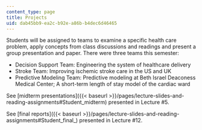 ```yaml
---
content_type: page
title: Projects
uid: dab45bb9-ea2c-b92e-a86b-b4dec6d46465
---
```


Students will be assigned to teams to examine a specific health care problem, apply concepts from class discussions and readings and present a group presentation and paper. There were three teams this semester:

*   Decision Support Team: Engineering the system of healthcare delivery
*   Stroke Team: Improving ischemic stroke care in the US and UK
*   Predictive Modeling Team: Predictive modeling at Beth Israel Deaconess Medical Center; A short-term length of stay model of the cardiac ward

See [midterm presentations]({{< baseurl >}}/pages/lecture-slides-and-reading-assignments#Student_midterm) presented in Lecture #5.

See [final reports]({{< baseurl >}}/pages/lecture-slides-and-reading-assignments#Student_final_) presented in Lecture #12.